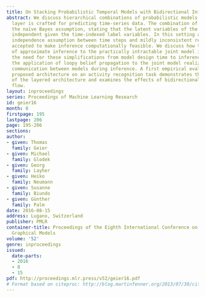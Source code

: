 ```yaml
---
title: On Stacking Probabilistic Temporal Models with Bidirectional Information Flow
abstract: We discuss hierarchical combinations of probabilistic models where the upper
  layer is crafted for predicting time-series data. The combination of models makes
  the naïve Bayes assumption, stating that the latent variables of the models are
  independent given the time-indexed label variables. In this setting an additional
  independence assumption between time steps and mildly inconsistent results are often
  accepted to make inference computationally feasible. We discuss how the application
  of approximate inference to the practically intractable joint model instead, shifts
  the need for these simplifications from model design time to inference time, and
  the application of loopy belief propagation to the joint model realizes bidirectional
  communication between models during inference. A first empirical evaluation of the
  proposed architecture on an activity recognition task demonstrates the benefits
  of the layered architecture and examines the effects of bidirectional information
  flow.
layout: inproceedings
series: Proceedings of Machine Learning Research
id: geier16
month: 0
firstpage: 195
lastpage: 206
page: 195-206
sections: 
author:
- given: Thomas
  family: Geier
- given: Michael
  family: Glodek
- given: Georg
  family: Layher
- given: Heiko
  family: Neumann
- given: Susanne
  family: Biundo
- given: Günther
  family: Palm
date: 2016-08-15
address: Lugano, Switzerland
publisher: PMLR
container-title: Proceedings of the Eighth International Conference on Probabilistic
  Graphical Models
volume: '52'
genre: inproceedings
issued:
  date-parts:
  - 2016
  - 8
  - 15
pdf: http://proceedings.mlr.press/v52/geier16.pdf
# Format based on citeproc: http://blog.martinfenner.org/2013/07/30/citeproc-yaml-for-bibliographies/
---
```

